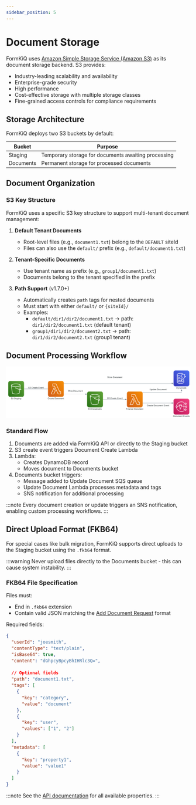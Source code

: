 ```yaml
---
sidebar_position: 5
---
```


# Document Storage

FormKiQ uses [Amazon Simple Storage Service (Amazon S3)](https://aws.amazon.com/s3/) as its document storage backend. S3 provides:
- Industry-leading scalability and availability
- Enterprise-grade security
- High performance
- Cost-effective storage with multiple storage classes
- Fine-grained access controls for compliance requirements

## Storage Architecture

FormKiQ deploys two S3 buckets by default:

| Bucket | Purpose |
|--------|---------|
| Staging | Temporary storage for documents awaiting processing |
| Documents | Permanent storage for processed documents |

## Document Organization

### S3 Key Structure
FormKiQ uses a specific S3 key structure to support multi-tenant document management:

1. **Default Tenant Documents**
   - Root-level files (e.g., `document1.txt`) belong to the `DEFAULT` siteId
   - Files can also use the `default/` prefix (e.g., `default/document1.txt`)

2. **Tenant-Specific Documents**
   - Use tenant name as prefix (e.g., `group1/document1.txt`)
   - Documents belong to the tenant specified in the prefix

3. **Path Support** (v1.7.0+)
   - Automatically creates `path` tags for nested documents
   - Must start with either `default/` or `{siteId}/`
   - Examples:
     - `default/dir1/dir2/document1.txt` → path: `dir1/dir2/document1.txt` (default tenant)
     - `group1/dir1/dir2/document2.txt` → path: `dir1/dir2/document2.txt` (group1 tenant)

## Document Processing Workflow

![S3 Architecture](./img/architecture_s3.png)

### Standard Flow
1. Documents are added via FormKiQ API or directly to the Staging bucket
2. S3 create event triggers Document Create Lambda
3. Lambda:
   - Creates DynamoDB record
   - Moves document to Documents bucket
4. Documents bucket triggers:
   - Message added to Update Document SQS queue
   - Update Document Lambda processes metadata and tags
   - SNS notification for additional processing

:::note
Every document creation or update triggers an SNS notification, enabling custom processing workflows.
:::

## Direct Upload Format (FKB64)

For special cases like bulk migration, FormKiQ supports direct uploads to the Staging bucket using the `.fkb64` format.

:::warning
Never upload files directly to the Documents bucket - this can cause system instability.
:::

### FKB64 File Specification
Files must:
- End in `.fkb64` extension
- Contain valid JSON matching the [Add Document Request](https://docs.formkiq.com/docs/latest/api/index.html#tag/Documents/operation/AddDocument) format

Required fields:
```json
{
  "userId": "joesmith",
  "contentType": "text/plain",
  "isBase64": true,
  "content": "dGhpcyBpcyBhIHRlc3Q=",
  
  // Optional fields
  "path": "document1.txt",
  "tags": [
    {
      "key": "category",
      "value": "document"
    },
    {
      "key": "user",
      "values": ["1", "2"]
    }
  ],
  "metadata": [
    {
      "key": "property1",
      "value": "value1"
    }
  ]
}
```

:::note
See the [API documentation](https://docs.formkiq.com/docs/latest/api/index.html#tag/Documents/operation/AddDocument) for all available properties.
:::